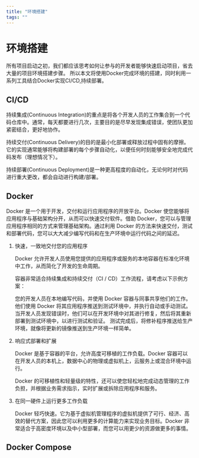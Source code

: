 ```yaml
---
title: "环境搭建"
tags: ""
---
```


# 环境搭建

所有项目启动之初，我们都应该思考如何让参与的开发者能够快速启动项目，省去大量的项目环境搭建步骤。
所以本文将使用Docker完成环境的搭建，同时利用一系列工具结合Docker实现CI/CD,持续部署。

## CI/CD

持续集成(Continuous Integration)的重点是将各个开发人员的工作集合到一个代码仓库中。通常，每天都要进行几次，主要目的是尽早发现集成错误，使团队更加紧密结合，更好地协作。

持续交付(Continuous Delivery)的目的是最小化部署或释放过程中固有的摩擦。它的实现通常能够将构建部署的每个步骤自动化，以便任何时刻能够安全地完成代码发布（理想情况下）。

持续部署(Continuous Deployment)是一种更高程度的自动化，无论何时对代码进行重大更改，都会自动进行构建/部署。

## Docker

Docker 是一个用于开发，交付和运行应用程序的开放平台。Docker 使您能够将应用程序与基础架构分开，从而可以快速交付软件。借助 Docker，您可以与管理应用程序相同的方式来管理基础架构。通过利用 Docker 的方法来快速交付，测试和部署代码，您可以大大减少编写代码和在生产环境中运行代码之间的延迟。

1.  快速，一致地交付您的应用程序

    Docker 允许开发人员使用您提供的应用程序或服务的本地容器在标准化环境中工作，从而简化了开发的生命周期。

    容器非常适合持续集成和持续交付（CI / CD）工作流程，请考虑以下示例方案：

    您的开发人员在本地编写代码，并使用 Docker 容器与同事共享他们的工作。
    他们使用 Docker 将其应用程序推送到测试环境中，并执行自动或手动测试。
    当开发人员发现错误时，他们可以在开发环境中对其进行修复，然后将其重新部署到测试环境中，以进行测试和验证。
    测试完成后，将修补程序推送给生产环境，就像将更新的镜像推送到生产环境一样简单。

2.  响应式部署和扩展

    Docker 是基于容器的平台，允许高度可移植的工作负载。Docker 容器可以在开发人员的本机上，数据中心的物理或虚拟机上，云服务上或混合环境中运行。

    Docker 的可移植性和轻量级的特性，还可以使您轻松地完成动态管理的工作负担，并根据业务需求指示，实时扩展或拆除应用程序和服务。

3.  在同一硬件上运行更多工作负载

    Docker 轻巧快速。它为基于虚拟机管理程序的虚拟机提供了可行、经济、高效的替代方案，因此您可以利用更多的计算能力来实现业务目标。Docker 非常适合于高密度环境以及中小型部署，而您可以用更少的资源做更多的事情。

## Docker Compose
